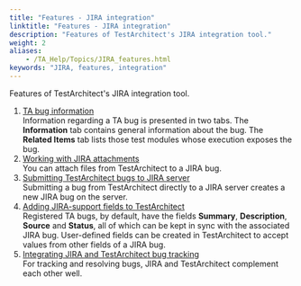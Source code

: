 ```yaml
--- 
title: "Features - JIRA integration"
linktitle: "Features - JIRA integration"
description: "Features of TestArchitect's JIRA integration tool."
weight: 2
aliases: 
    - /TA_Help/Topics/JIRA_features.html
keywords: "JIRA, features, integration"
---
```


Features of TestArchitect's JIRA integration tool.

1.  [TA bug information](/TA_Help/Topics/Bug_information.html)  
Information regarding a TA bug is presented in two tabs. The **Information** tab contains general information about the bug. The **Related Items** tab lists those test modules whose execution exposes the bug.
2.  [Working with JIRA attachments](/TA_Help/Topics/Bug_working_attachments.html)  
You can attach files from TestArchitect to a JIRA bug.
3.  [Submitting TestArchitect bugs to JIRA server](/TA_Help/Topics/JIRA_submitting_bug.html)  
Submitting a bug from TestArchitect directly to a JIRA server creates a new JIRA bug on the server.
4.  [Adding JIRA-support fields to TestArchitect](/TA_Help/Topics/Bugs_defined_field_TA.html)  
Registered TA bugs, by default, have the fields **Summary**, **Description**, **Source** and **Status**, all of which can be kept in sync with the associated JIRA bug. User-defined fields can be created in TestArchitect to accept values from other fields of a JIRA bug.
5.  [Integrating JIRA and TestArchitect bug tracking](/TA_Help/Topics/Bugs_working_known_bug_JIRA.html)  
For tracking and resolving bugs, JIRA and TestArchitect complement each other well.



